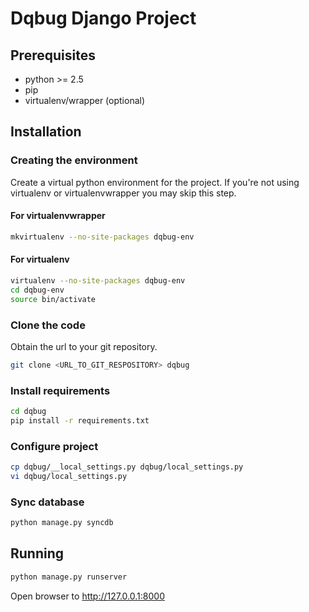 # Dqbug Django Project #
## Prerequisites ##

- python >= 2.5
- pip
- virtualenv/wrapper (optional)

## Installation ##
### Creating the environment ###
Create a virtual python environment for the project.
If you're not using virtualenv or virtualenvwrapper you may skip this step.

#### For virtualenvwrapper ####
```bash
mkvirtualenv --no-site-packages dqbug-env
```

#### For virtualenv ####
```bash
virtualenv --no-site-packages dqbug-env
cd dqbug-env
source bin/activate
```

### Clone the code ###
Obtain the url to your git repository.

```bash
git clone <URL_TO_GIT_RESPOSITORY> dqbug
```

### Install requirements ###
```bash
cd dqbug
pip install -r requirements.txt
```

### Configure project ###
```bash
cp dqbug/__local_settings.py dqbug/local_settings.py
vi dqbug/local_settings.py
```

### Sync database ###
```bash
python manage.py syncdb
```

## Running ##
```bash
python manage.py runserver
```

Open browser to http://127.0.0.1:8000
